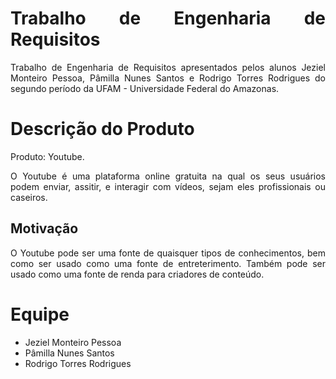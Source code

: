 <div align="justify">
  
# Trabalho de Engenharia de Requisitos
  
Trabalho de Engenharia de Requisitos apresentados pelos alunos Jeziel Monteiro Pessoa, Pâmilla Nunes Santos e Rodrigo Torres Rodrigues do segundo período da UFAM - Universidade Federal do Amazonas.

# Descrição do Produto

Produto: Youtube.

O Youtube é uma plataforma online gratuita na qual os seus usuários podem enviar, assitir, e interagir com vídeos, sejam eles profissionais ou caseiros.

## Motivação

O Youtube pode ser uma fonte de quaisquer tipos de conhecimentos, bem como ser usado como uma fonte de entreterimento. Também pode ser usado como uma fonte de renda para criadores de conteúdo.

# Equipe

- Jeziel Monteiro Pessoa
- Pâmilla Nunes Santos
- Rodrigo Torres Rodrigues

</div>
